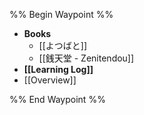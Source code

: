 %% Begin Waypoint %%
- **Books**
	- [[よつばと]]
	- [[銭天堂 - Zenitendou]]
- **[[Learning Log]]**
- [[Overview]]

%% End Waypoint %%